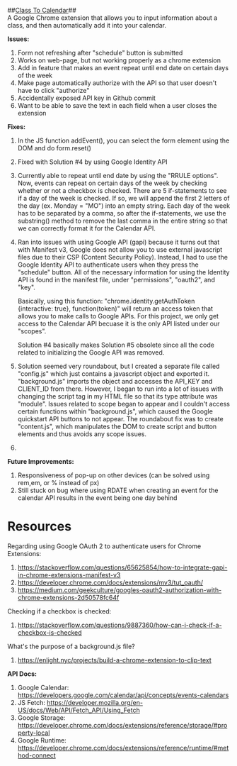 ##[Class To Calendar](https://chromewebstore.google.com/detail/class-to-calendar/bbagmljhhoheekljgkbijkhajjegdkfd)##  
A Google Chrome extension that allows you to input information about a class, and then automatically add it into your calendar. 

**Issues:**
1. Form not refreshing after "schedule" button is submitted
2. Works on web-page, but not working properly as a chrome extension
3. Add in feature that makes an event repeat until end date on certain days of the week
4. Make page automatically authorize with the API so that user doesn't have to click "authorize"
5. Accidentally exposed API key in Github commit
6. Want to be able to save the text in each field when a user closes the extension

**Fixes:**
1. In the JS function addEvent(), you can select the form element using the DOM and do form.reset()
2. Fixed with Solution #4 by using Google Identity API
3. Currently able to repeat until end date by using the "RRULE options". Now, events can repeat on certain days of the week by checking whether or not a checkbox is checked. There are 5 if-statements to see if a day of the week is checked. If so, we will append the first 2 letters of the day (ex. Monday = "MO") into an empty string. Each day of the week has to be separated by a comma, so after the if-statements, we use the substring() method to remove the last comma in the entire string so that we can correctly format it for the Calendar API. 
4. Ran into issues with using Google API (gapi) because it turns out that with Manifest v3, Google does not allow you to use external javascript files due to their CSP (Content Security Policy). Instead, I had to use the Google Identity API to authenticate users when they press the "schedule" button. All of the necessary information for using the Identity API is found in the manifest file, under "permissions", "oauth2", and "key". 

    Basically, using this function: "chrome.identity.getAuthToken {interactive: true}, function(token)" will return an access token that allows you to make calls to Google APIs. For this project, we only get access to the Calendar API becuase it is the only API listed under our "scopes". 

    Solution #4 basically makes Solution #5 obsolete since all the code related to initializing the Google API was removed. 

5. Solution seemed very roundabout, but I created a separate file called "config.js" which just contains a javascript object and exported it. "background.js" imports the object and accesses the API_KEY and CLIENT_ID from there. However, I began to run into a lot of issues with changing the script tag in my HTML file so that its type attribute was "module". Issues related to scope began to appear and I couldn't access certain functions within "background.js", which caused the Google quickstart API buttons to not appear. The roundabout fix was to create "content.js", which manipulates the DOM to create script and button elements and thus avoids any scope issues. 

6.

**Future Improvements:**
1. Responsiveness of pop-up on other devices (can be solved using rem,em, or % instead of px)
2. Still stuck on bug where using RDATE when creating an event for the calendar API results in the event being one day behind



# Resources

Regarding using Google OAuth 2 to authenticate users for Chrome Extensions:
1. https://stackoverflow.com/questions/65625854/how-to-integrate-gapi-in-chrome-extensions-manifest-v3
2. https://developer.chrome.com/docs/extensions/mv3/tut_oauth/
3. https://medium.com/geekculture/googles-oauth2-authorization-with-chrome-extensions-2d50578fc64f

Checking if a checkbox is checked:
1. https://stackoverflow.com/questions/9887360/how-can-i-check-if-a-checkbox-is-checked

What's the purpose of a background.js file?
1. https://enlight.nyc/projects/build-a-chrome-extension-to-clip-text


**API Docs:**
1. Google Calendar: https://developers.google.com/calendar/api/concepts/events-calendars
2. JS Fetch: https://developer.mozilla.org/en-US/docs/Web/API/Fetch_API/Using_Fetch
3. Google Storage: https://developer.chrome.com/docs/extensions/reference/storage/#property-local
4. Google Runtime: https://developer.chrome.com/docs/extensions/reference/runtime/#method-connect
